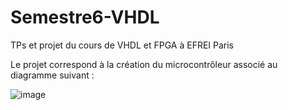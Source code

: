# Semestre6-VHDL

TPs et projet du cours de VHDL et FPGA à EFREI Paris 

Le projet correspond à la création du microcontrôleur associé au diagramme suivant :

![image](https://user-images.githubusercontent.com/78216653/235487291-ead37733-2b74-430a-98b8-71efef8a62db.png)
